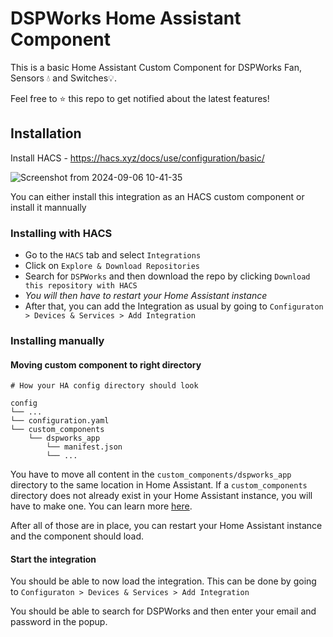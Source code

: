 # DSPWorks Home Assistant Component
This is a basic Home Assistant Custom Component for DSPWorks Fan, Sensors 💧 and Switches💡.

Feel free to ⭐️ this repo to get notified about the latest features!

## Installation

Install HACS - https://hacs.xyz/docs/use/configuration/basic/


![Screenshot from 2024-09-06 10-41-35](https://github.com/user-attachments/assets/954aec0e-d645-448b-acd7-8409500c9093)

You can either install this integration as an HACS custom component or install it mannually
### Installing with HACS
* Go to the `HACS` tab and select `Integrations`
* Click on `Explore & Download Repositories`
* Search for `DSPWorks` and then download the repo by clicking `Download this repository with HACS`
* *You will then have to restart your Home Assistant instance*
* After that, you can add the Integration as usual by going to `Configuraton > Devices & Services > Add Integration`


### Installing manually

#### Moving custom component to right directory
```
# How your HA config directory should look

config
└── ...
└── configuration.yaml
└── custom_components
    └── dspworks_app
        └── manifest.json
        └── ...
```

You have to move all content in the `custom_components/dspworks_app` directory to the same location in Home Assistant. If a `custom_components` directory does not already exist in your Home Assistant instance, you will have to make one. You can learn more [here](https://developers.home-assistant.io/docs/creating_integration_file_structure#where-home-assistant-looks-for-integrations).

After all of those are in place, you can restart your Home Assistant instance and the component should load.

#### Start the integration
You should be able to now load the integration. This can be done by going to `Configuraton > Devices & Services > Add Integration`

You should be able to search for DSPWorks and then enter your email and password in the popup.

